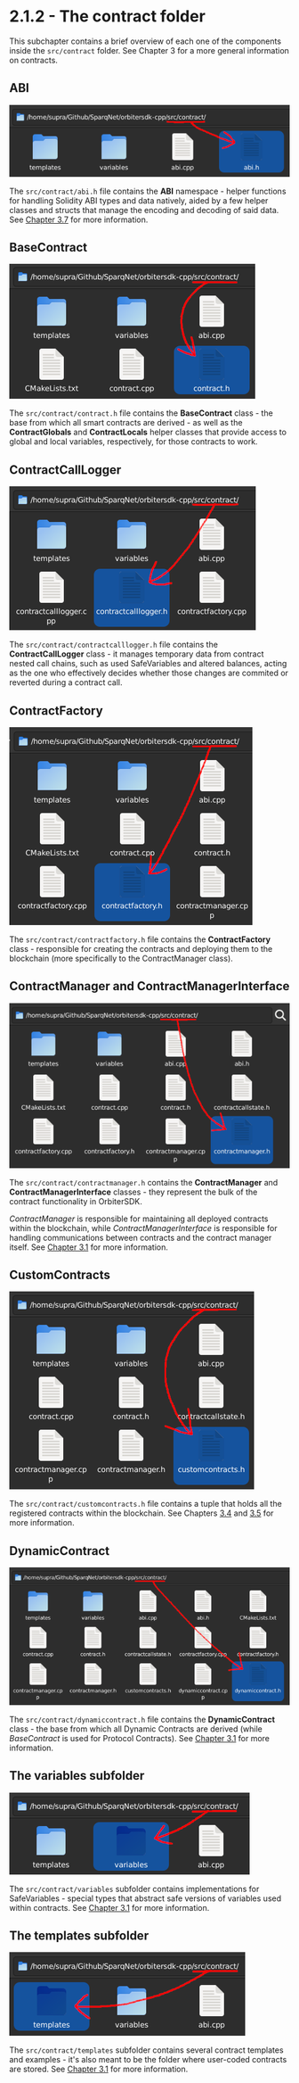 # 2.1.2 - The contract folder

This subchapter contains a brief overview of each one of the components inside the `src/contract` folder. See Chapter 3 for a more general information on contracts.

## ABI

![ABI](img/ABI.png)

The `src/contract/abi.h` file contains the **ABI** namespace - helper functions for handling Solidity ABI types and data natively, aided by a few helper classes and structs that manage the encoding and decoding of said data. See [Chapter 3.7](../ch3/3-7.md) for more information.

## BaseContract

![BaseContract](img/Contract.png)

The `src/contract/contract.h` file contains the **BaseContract** class - the base from which all smart contracts are derived - as well as the **ContractGlobals** and **ContractLocals** helper classes that provide access to global and local variables, respectively, for those contracts to work.

## ContractCallLogger

![ContractCallLogger](img/ContractCallLogger.png)

The `src/contract/contractcalllogger.h` file contains the **ContractCallLogger** class - it manages temporary data from contract nested call chains, such as used SafeVariables and altered balances, acting as the one who effectively decides whether those changes are commited or reverted during a contract call.

## ContractFactory

![ContractFactory](img/ContractFactory.png)

The `src/contract/contractfactory.h` file contains the **ContractFactory** class - responsible for creating the contracts and deploying them to the blockchain (more specifically to the ContractManager class).

## ContractManager and ContractManagerInterface

![ContractManager](img/ContractManager.png)

The `src/contract/contractmanager.h` contains the **ContractManager** and **ContractManagerInterface** classes - they represent the bulk of the contract functionality in OrbiterSDK.

*ContractManager* is responsible for maintaining all deployed contracts within the blockchain, while *ContractManagerInterface* is responsible for handling communications between contracts and the contract manager itself. See [Chapter 3.1](../ch3/3-1.md) for more information.

## CustomContracts

![CustomContracts](img/CustomContracts.png)

The `src/contract/customcontracts.h` file contains a tuple that holds all the registered contracts within the blockchain. See Chapters [3.4](../ch3/3-4.md) and [3.5](../ch3/3-5.md) for more information.

## DynamicContract

![DynamicContract](img/DynamicContract.png)

The `src/contract/dynamiccontract.h` file contains the **DynamicContract** class - the base from which all Dynamic Contracts are derived (while *BaseContract* is used for Protocol Contracts). See [Chapter 3.1](../ch3/3-1.md) for more information.

## The variables subfolder

![Variables](img/Variables.png)

The `src/contract/variables` subfolder contains implementations for SafeVariables - special types that abstract safe versions of variables used within contracts. See [Chapter 3.1](../ch3/3-1.md) for more information.

## The templates subfolder

![Templates](img/Templates.png)

The `src/contract/templates` subfolder contains several contract templates and examples - it's also meant to be the folder where user-coded contracts are stored. See [Chapter 3.1](../ch3/3-1.md) for more information.
